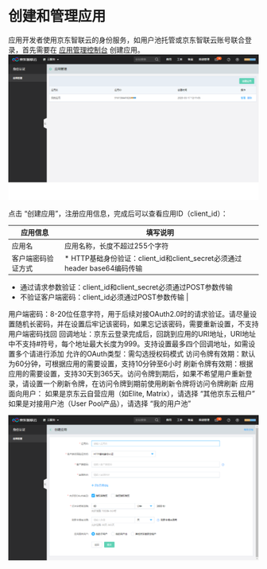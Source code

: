 # 创建和管理应用

应用开发者使用京东智联云的身份服务，如用户池托管或京东智联云账号联合登录，首先需要在 [应用管理控制台](https://ias-console.jdcloud.com/ias/apps) 创建应用。
![应用管理控制台](../../../../image/IAS/Application-Management/1ias-console.png)

点击 “创建应用”，注册应用信息，完成后可以查看应用ID（client_id）：

| 应用信息 | 填写说明 |
|---------|---------|
| 应用名 | 应用名称，长度不超过255个字符 |
| 客户端密码验证方式 | * HTTP基础身份验证：client_id和client_secret必须通过header base64编码传输
* 通过请求参数验证：client_id和client_secret必须通过POST参数传输
* 不验证客户端密码：client_id必须通过POST参数传输 |

用户端密码：8-20位任意字符，用于后续对接OAuth2.0时的请求验证。请尽量设置随机长密码，并在设置后牢记该密码，如果忘记该密码，需要重新设置，不支持用户端密码找回
回调地址：京东云登录完成后，回跳到应用的URI地址，URI地址中不支持#符号，每个地址最大长度为999。支持设置最多四个回调地址，如需设置多个请进行添加
允许的OAuth类型：需勾选授权码模式
访问令牌有效期：默认为60分钟，可根据应用的需要设置，支持10分钟至6小时
刷新令牌有效期：根据应用的需要设置，支持30天到365天。访问令牌到期后，如果不希望用户重新登录，请设置一个刷新令牌，在访问令牌到期前使用刷新令牌将访问令牌刷新
应用面向用户：
如果是京东云自营应用（如Elite, Matrix），请选择 “其他京东云租户”
如果是对接用户池（User Pool产品），请选择 “我的用户池”

![创建应用](../../../../image/IAS/Application-Management/2create-app.png)
